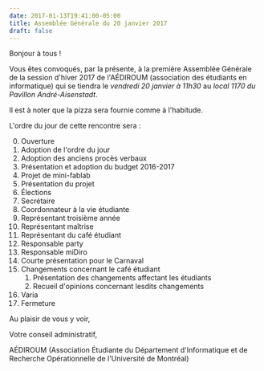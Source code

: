 ```yaml
---
date: 2017-01-13T19:41:00-05:00
title: Assemblée Générale du 20 janvier 2017
draft: false
---
```


Bonjour à tous !

Vous êtes convoqués, par la présente, à la première Assemblée Générale de
la session d'hiver 2017 de l'AÉDIROUM (association des étudiants en
informatique) qui se tiendra le *vendredi 20 janvier à 11h30*
au *local 1170 du Pavillon André-Aisenstadt*.

<!--more-->

Il est à noter que la pizza sera fournie comme à l'habitude.

L'ordre du jour de cette rencontre sera :

0. Ouverture
1. Adoption de l'ordre du jour
2. Adoption des anciens procès verbaux
3. Présentation et adoption du budget 2016-2017
4. Projet de mini-fablab
  1. Présentation du projet
5. Élections
  1. Secrétaire
  2. Coordonnateur à la vie étudiante
  3. Représentant troisième année
  4. Représentant maîtrise
  5. Représentant du café étudiant
  6. Responsable party
  7. Responsable miDiro
6. Courte présentation pour le Carnaval
7. Changements concernant le café étudiant
   1. Présentation des changements affectant les étudiants
   2. Recueil d'opinions concernant lesdits changements
9. Varia
10. Fermeture

Au plaisir de vous y voir,

Votre conseil administratif,

AÉDIROUM
(Association Étudiante du Département d'Informatique et
de Recherche Opérationnelle de l'Université de Montréal)
